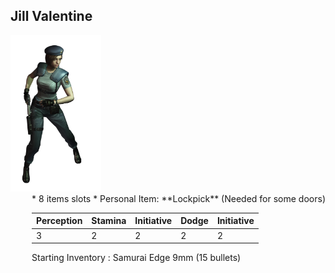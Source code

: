 Jill Valentine
----
<div>
<div style="float: left; display=inline"><img src="./jill_valentine.png" height="250px"/></div>

<div style="float: right; display=inline">
* 8 items slots
* Personal Item: **Lockpick** (Needed for some doors)

| Perception | Stamina | Initiative | Dodge | Initiative |
|------------|---------|------------|-------|------------|
| 3 | 2 | 2 | 2 | 2 |

Starting Inventory : Samurai Edge 9mm (15 bullets)
</div>
</div>
